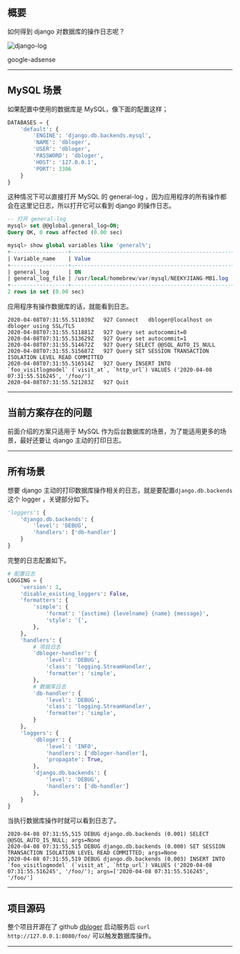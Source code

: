 ## 概要
如何得到 django 对数据库的操作日志呢？

![django-log](static/2020-27/django-log.jpg)

google-adsense

---

## MySQL 场景
如果配置中使用的数据库是 MySQL，像下面的配置这样；
```python
DATABASES = {
    'default': {
        'ENGINE': 'django.db.backends.mysql',
        'NAME': 'dbloger',
        'USER': 'dbloger',
        'PASSWORD': 'dbloger',
        'HOST': '127.0.0.1',
        'PORT': 3306
    }
}
```
这种情况下可以直接打开 MySQL 的 general-log ，因为应用程序的所有操作都会在这里记日志，所以打开它可以看到 django 的操作日志。
```sql
-- 打开 general-log
mysql> set @@global.general_log=ON;
Query OK, 0 rows affected (0.00 sec)

mysql> show global variables like 'general%';
+------------------+--------------------------------------------------+
| Variable_name    | Value                                            |
+------------------+--------------------------------------------------+
| general_log      | ON                                               |
| general_log_file | /usr/local/homebrew/var/mysql/NEEKYJIANG-MB1.log |
+------------------+--------------------------------------------------+
2 rows in set (0.00 sec)
```
应用程序有操作数据库的话，就能看到日志。
```
2020-04-08T07:31:55.511039Z	  927 Connect	dbloger@localhost on dbloger using SSL/TLS
2020-04-08T07:31:55.511881Z	  927 Query	set autocommit=0
2020-04-08T07:31:55.513629Z	  927 Query	set autocommit=1
2020-04-08T07:31:55.514672Z	  927 Query	SELECT @@SQL_AUTO_IS_NULL
2020-04-08T07:31:55.515687Z	  927 Query	SET SESSION TRANSACTION ISOLATION LEVEL READ COMMITTED
2020-04-08T07:31:55.516514Z	  927 Query	INSERT INTO `foo_visitlogmodel` (`visit_at`, `http_url`) VALUES ('2020-04-08 07:31:55.516245', '/foo/')
2020-04-08T07:31:55.521283Z	  927 Quit
```

---

## 当前方案存在的问题
前面介绍的方案只适用于 MySQL 作为后台数据库的场景，为了能适用更多的场景，最好还要让 django 主动的打印日志。

---

## 所有场景
想要 django 主动的打印数据库操作相关的日志，就是要配置`django.db.backends` 这个 logger ，关键部分如下。
```python
'loggers': {
    'django.db.backends': {
        'level': 'DEBUG',
        'handlers': ['db-handler']
    }
}
```
完整的日志配置如下。
```python
# 配置日志
LOGGING = {
    'version': 1,
    'disable_existing_loggers': False,
    'formatters': {
        'simple': {
            'format': '{asctime} {levelname} {name} {message}',
            'style': '{',
        },
    },
    'handlers': {
        # 项目日志
        'dbloger-handler': {
            'level': 'DEBUG',
            'class': 'logging.StreamHandler',
            'formatter': 'simple',
        },
        # 数据库日志
        'db-handler': {
            'level': 'DEBUG',
            'class': 'logging.StreamHandler',
            'formatter': 'simple',
        }
    },
    'loggers': {
        'dbloger': {
            'level': 'INFO',
            'handlers': ['dbloger-handler'],
            'propagate': True,
        },
        'django.db.backends': {
            'level': 'DEBUG',
            'handlers': ['db-handler']
        },
    }
}

```
当执行数据库操作时就可以看到日志了。
```
2020-04-08 07:31:55,515 DEBUG django.db.backends (0.001) SELECT @@SQL_AUTO_IS_NULL; args=None
2020-04-08 07:31:55,515 DEBUG django.db.backends (0.000) SET SESSION TRANSACTION ISOLATION LEVEL READ COMMITTED; args=None
2020-04-08 07:31:55,519 DEBUG django.db.backends (0.003) INSERT INTO `foo_visitlogmodel` (`visit_at`, `http_url`) VALUES ('2020-04-08 07:31:55.516245', '/foo/'); args=['2020-04-08 07:31:55.516245', '/foo/']
```

---

## 项目源码
整个项目开源在了 github [dbloger](https://github.com/Neeky/leorg) 启动服务后 `curl http://127.0.0.1:8080/foo/` 可以触发数据库操作。

---





